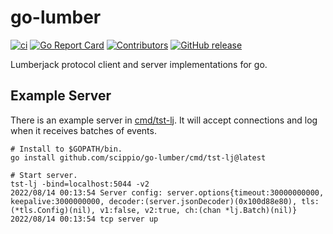 # go-lumber
[![ci](https://github.com/scippio/go-lumber/actions/workflows/ci.yml/badge.svg)](https://github.com/scippio/go-lumber/actions/workflows/ci.yml)
[![Go Report
Card](https://goreportcard.com/badge/github.com/scippio/go-lumber)](https://goreportcard.com/report/github.com/scippio/go-lumber)
[![Contributors](https://img.shields.io/github/contributors/scippio/go-lumber.svg)](https://github.com/scippio/go-lumber/graphs/contributors)
[![GitHub release](https://img.shields.io/github/release/scippio/go-lumber.svg?label=changelog)](https://github.com/scippio/go-lumber/releases/latest)

Lumberjack protocol client and server implementations for go.

## Example Server

There is an example server in [cmd/tst-lj](cmd/tst-lj/main.go). It will accept
connections and log when it receives batches of events.

```
# Install to $GOPATH/bin.
go install github.com/scippio/go-lumber/cmd/tst-lj@latest

# Start server.
tst-lj -bind=localhost:5044 -v2
2022/08/14 00:13:54 Server config: server.options{timeout:30000000000, keepalive:3000000000, decoder:(server.jsonDecoder)(0x100d88e80), tls:(*tls.Config)(nil), v1:false, v2:true, ch:(chan *lj.Batch)(nil)}
2022/08/14 00:13:54 tcp server up
```
